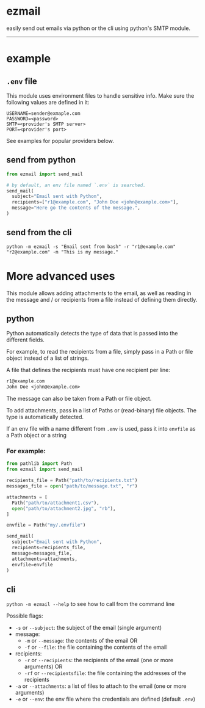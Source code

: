 # ezmail
easily send out emails via python or the cli using python's SMTP module.

---

# example

## `.env` file
This module uses environment files to handle sensitive info.
Make sure the following values are defined in it:
```.env
USERNAME=sender@exmaple.com
PASSWORD=<password>
SMTP=<provider's SMTP server>
PORT=<provider's port>
```
See examples for popular providers below.

## send from python
```python
from ezmail import send_mail

# by default, an env file named `.env` is searched.
send_mail(
  subject="Email sent with Python",
  recipients=["r1@example.com", "John Doe <john@example.com>"],
  message="Here go the contents of the message.",
)
```

## send from the cli
`python -m ezmail -s "Email sent from bash" -r "r1@example.com" "r2@example.com" -m "This is my message."`

# More advanced uses
This module allows adding attachments to the email, as well as reading in the message and / or recipients from a file instead of defining them directly.

## python
Python automatically detects the type of data that is passed into the different fields.

For example, to read the recipients from a file, simply pass in a Path or file object instead of a list of strings.

A file that defines the recipients must have one recipient per line:
```recipients.txt
r1@example.com
John Doe <john@example.com>
```
The message can also be taken from a Path or file object.

To add attachments, pass in a list of Paths or (read-binary) file objects. The type is automatically detected.

If an env file with a name different from `.env` is used, pass it into `envfile` as a Path object or a string
### For example:
```python
from pathlib import Path
from ezmail import send_mail

recipients_file = Path("path/to/recipients.txt")
messages_file = open("path/to/message.txt", "r")

attachments = [
  Path("path/to/attachment1.csv"),
  open("path/to/attachment2.jpg", "rb"),
]

envfile = Path("my/.envfile")

send_mail(
  subject="Email sent with Python",
  recipients=recipients_file,
  message=messages_file,
  attachments=attachments,
  envfile=envfile
)
```

## cli
`python -m ezmail --help` to see how to call from the command line

Possible flags:
- `-s` or `--subject`: the subject of the email (single argument)
- message:
  - `-m` or `--message`: the contents of the email OR
  - `-f` or `--file`: the file containing the contents of the email
- recipients:
  - `-r` or `--recipients`: the recipients of the email (one or more arguments) OR
  - `-rf` or `--recipientsfile`: the file containing the addresses of the recipients
- `-a` or `--attachments`: a list of files to attach to the email (one or more arguments)
- `-e` or `--env`: the env file where the credentials are defined (default `.env`)
